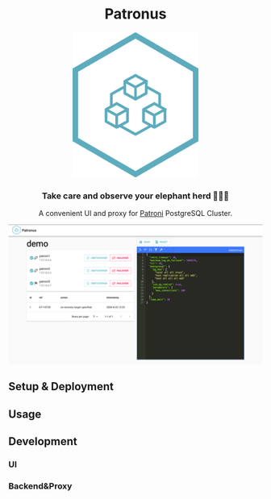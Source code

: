 <h1 align="center">Patronus</h1>
<p align="center">
  <img src="ui/public/logo.png" width="250px"/>
</p>
<h3 align="center">Take care and observe your elephant herd 🐘🐘🐘</h3>
<p align="center"> A convenient UI and proxy for <a href="https://patroni.readthedocs.io/">Patroni</a> PostgreSQL Cluster. </p>

<img src="docs/screenshot.png"/>

## Setup & Deployment

## Usage

## Development

### UI


### Backend&Proxy
